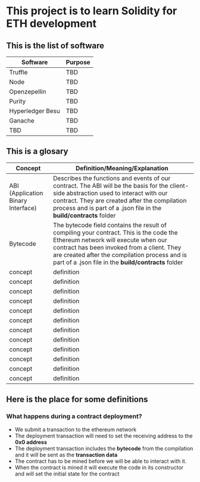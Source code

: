 # This project is to learn Solidity for ETH development

## This is the list of software
Software | Purpose
------------ | -------------
Truffle | TBD
Node | TBD
Openzepellin | TBD
Purity | TBD
Hyperledger Besu | TBD
Ganache | TBD
TBD | TBD


## This is a glosary

Concept | Definition/Meaning/Explanation
------------ | -------------
ABI (Application Binary Interface) | Describes the functions and events of our contract. The ABI will be the basis for the client-side abstraction used to interact with our contract. They are created after the compilation process and is part of a .json file in the **build/contracts** folder
Bytecode | The bytecode field contains the result of compiling your contract. This is the code the Ethereum network will execute when our contract has been invoked from a client. They are created after the compilation process and is part of a .json file in the **build/contracts** folder
concept | definition
concept | definition
concept | definition
concept | definition
concept | definition
concept | definition
concept | definition
concept | definition
concept | definition
concept | definition
concept | definition
concept | definition

## Here is the place for some definitions

### What happens during a contract deployment?
- We submit a transaction to the ethereum network
- The deployment transaction will need to set the receiving address to the **0x0 address**
- The deployment transaction includes the **bytecode** from the compilation and it will be sent as the **transaction data**
- The contract has to be mined before we will be able to interact with it.
- When the contract is mined it will execute the code in its constructor and will set the initial state for the contract